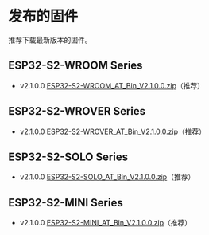 发布的固件
=================

推荐下载最新版本的固件。

## ESP32-S2-WROOM Series

- v2.1.0.0 [ESP32-S2-WROOM_AT_Bin_V2.1.0.0.zip](https://download.espressif.com/esp_at/firmware/ESP32S2/ESP32-S2-WROOM/ESP32-S2-WROOM_AT_Bin_V2.1.0.0.zip)（推荐）

## ESP32-S2-WROVER Series

- v2.1.0.0 [ESP32-S2-WROVER_AT_Bin_V2.1.0.0.zip](https://download.espressif.com/esp_at/firmware/ESP32S2/ESP32-S2-WROVER/ESP32-S2-WROVER_AT_Bin_V2.1.0.0.zip)（推荐）

## ESP32-S2-SOLO Series

- v2.1.0.0 [ESP32-S2-SOLO_AT_Bin_V2.1.0.0.zip](https://download.espressif.com/esp_at/firmware/ESP32S2/ESP32-S2-SOLO/ESP32-S2-SOLO_AT_Bin_V2.1.0.0.zip)（推荐）

## ESP32-S2-MINI Series

- v2.1.0.0 [ESP32-S2-MINI_AT_Bin_V2.1.0.0.zip](https://download.espressif.com/esp_at/firmware/ESP32S2/ESP32-S2-MINI/ESP32-S2-MINI_AT_Bin_V2.1.0.0.zip)（推荐）
